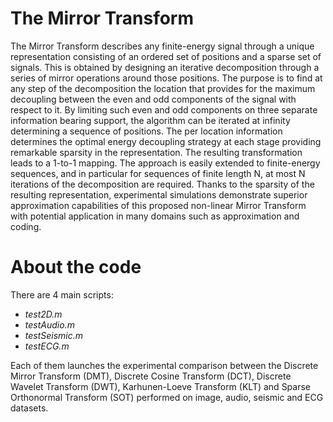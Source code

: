 # The Mirror Transform

The Mirror Transform describes any finite-energy signal through a unique representation consisting of an ordered set of positions and a sparse set of signals. This is obtained by designing an iterative decomposition through a series of mirror operations around those positions. The purpose is to find at any step of the decomposition the location that provides for the maximum decoupling between the even and odd components of the signal with respect to it. By limiting such even and odd components on three separate information bearing support, the algorithm can be iterated at infinity determining a sequence of positions. The per location information determines the optimal energy decoupling strategy at each stage providing remarkable sparsity in the representation. The resulting transformation leads to a 1-to-1 mapping. The approach is easily extended to finite-energy sequences, and in particular for sequences of finite length N, at most N iterations of the decomposition are required. Thanks to the sparsity of the resulting representation, experimental simulations demonstrate superior approximation capabilities of this proposed non-linear Mirror Transform with potential application in many domains such as approximation and coding.

# About the code

There are 4 main scripts:

- *test2D.m*
- *testAudio.m*
- *testSeismic.m*
- *testECG.m*

Each of them launches the experimental comparison between the Discrete Mirror Transform (DMT), Discrete Cosine Transform (DCT), Discrete Wavelet Transform (DWT), Karhunen-Loeve Transform (KLT) and Sparse Orthonormal Transform (SOT) performed on image, audio, seismic and ECG datasets.
